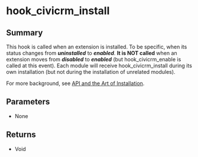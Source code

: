 # hook_civicrm_install

## Summary

This hook is called when an extension is installed. To be specific, when
its status changes from ***uninstalled*** to ***enabled**.* **It is NOT
called** when an extension moves from ***disabled*** to ***enabled***
(but hook_civicrm_enable is called at this event). Each module will
receive hook_civicrm_install during its own installation (but not
during the installation of unrelated modules).

For more background, see [API and the Art of
Installation](http://civicrm.org/blogs/totten/api-and-art-installation).

## Parameters

-   None

## Returns

-   Void